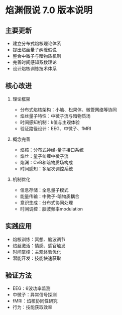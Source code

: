 # 焰渊假说 7.0 版本说明

## 主要更新
- 建立分布式焰核理论体系
- 提出焰丝量子纠缠假说
- 整合中微子与暗物质机制
- 完善时间感知系数理论
- 设计焰核训练技术体系

## 核心改进
1. 理论框架
   - 分布式焰核架构：小脑、松果体、微管网络等协同
   - 焰丝量子特性：中微子流与暗物质场
   - 时间感知机制：k值与主观体验
   - 验证路径设计：EEG、中微子、fMRI

2. 概念完善
   - 焰核：分布式神经-量子接口系统
   - 焰丝：量子纠缠中微子流
   - 焰渊：CνB和暗物质场构成
   - 时间感知：多层次调控系统

3. 机制优化
   - 信息存储：全息量子模式
   - 能量传输：中微子-暗物质耦合
   - 意识生成：分布式协同处理
   - 时间调控：脑波频率modulation

## 实践应用
- 焰核训练：冥想、脑波调节
- 焰丝激活：情感、感官触发
- 时间掌控：主观体验优化
- 潜能开发：技能快速获取

## 验证方法
- EEG：θ波功率监测
- 中微子：异常信号探测
- fMRI：焰核协同性研究
- 行为：技能获取效率